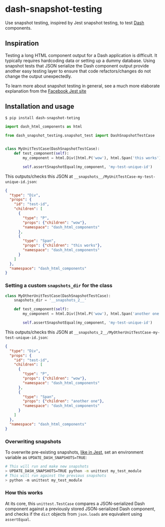 # dash-snapshot-testing
Use snapshot testing, inspired by Jest snapshot testing, to test [Dash][] components.

## Inspiration
Testing a long HTML component output for a Dash application is difficult.
It typically requires hardcoding data or setting up a dummy database.
Using snapshot tests that JSON serialize the Dash component output provide another
easy testing layer to ensure that code refactors/changes do not change the
output unexpectedly.

To learn more about snapshot testing in general, see a much more elaborate explanation from the [Facebook Jest site](https://facebook.github.io/jest/docs/en/snapshot-testing.html)

## Installation and usage
```bash
$ pip install dash-snapshot-teting
```

```python
import dash_html_components as html

from dash_snapshot_testing.snapshot_test import DashSnapshotTestCase


class MyUnitTestCase(DashSnapshotTestCase):
    def test_component(self):
        my_component = html.Div([html.P('wow'), html.Span('this works')], id='test-id')

        self.assertSnapshotEqual(my_component, 'my-test-unique-id')
```

This outputs/checks this JSON at `__snapshots__/MyUnitTestCase-my-test-unique-id.json`:
```json
{
  "type": "Div",
  "props": {
    "id": "test-id",
    "children": [
      {
        "type": "P",
        "props": {"children": "wow"},
        "namespace": "dash_html_components"
      },
      {
        "type": "Span",
        "props": {"children": "this works"},
        "namespace": "dash_html_components"
      }
    ]
  },
  "namespace": "dash_html_components"
}
```

### Setting a custom `snapshots_dir` for the class
```python
class MyOtherUnitTestCase(DashSnapshotTestCase):
    snapshots_dir = '__snapshots_2__'

    def test_component(self):
        my_component = html.Div([html.P('wow'), html.Span('another one')], id='test-id')

        self.assertSnapshotEqual(my_component, 'my-test-unique-id')
```

This outputs/checks this JSON at `__snapshots_2__/MyOtherUnitTestCase-my-test-unique-id.json`:
```json
{
  "type": "Div",
  "props": {
    "id": "test-id",
    "children": [
      {
        "type": "P",
        "props": {"children": "wow"},
        "namespace": "dash_html_components"
      },
      {
        "type": "Span",
        "props": {"children": "another one"},
        "namespace": "dash_html_components"
      }
    ]
  },
  "namespace": "dash_html_components"
}
```

### Overwriting snapshots
To overwrite pre-existing snapshots, [like in Jest](https://facebook.github.io/jest/docs/en/snapshot-testing.html#updating-snapshots), set an environment variable as `UPDATE_DASH_SNAPSHOTS=TRUE`:
```bash
# This will run and make new snapshots
> UPDATE_DASH_SNAPSHOTS=TRUE python -m unittest my_test_module
# This will run against the previous snapshots
> python -m unittest my_test_module
```

### How this works
At its core, this `unittest.TestCase` compares a JSON-serialized Dash component
against a previously stored JSON-serialized Dash component, and checks if the `dict`
objects from `json.loads` are equivalent using `assertEqual`.

[Dash]: https://github.com/plotly/dash
